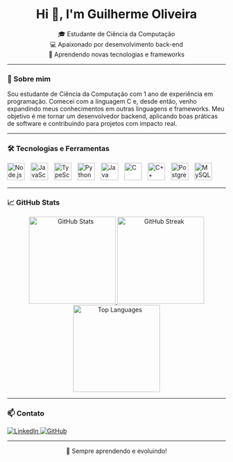 <h1 align="center">Hi 👋, I'm Guilherme Oliveira</h1>

<p align="center">
  🎓 Estudante de Ciência da Computação <br />
  💻 Apaixonado por desenvolvimento back-end <br />
  🚀 Aprendendo novas tecnologias e frameworks
</p>

---

### 🧠 Sobre mim

Sou estudante de Ciência da Computação com 1 ano de experiência em programação. Comecei com a linguagem C e, desde então, venho expandindo meus conhecimentos em outras linguagens e frameworks. Meu objetivo é me tornar um desenvolvedor backend, aplicando boas práticas de software e contribuindo para projetos com impacto real.

---

### 🛠️ Tecnologias e Ferramentas

<div align="left">
  <img src="https://cdn.jsdelivr.net/gh/devicons/devicon/icons/nodejs/nodejs-original.svg" height="40" style="margin-right:10px;" alt="Node.js" />
  <img src="https://cdn.jsdelivr.net/gh/devicons/devicon/icons/javascript/javascript-original.svg" height="40" style="margin-right:10px;" alt="JavaScript" />
  <img src="https://cdn.jsdelivr.net/gh/devicons/devicon/icons/typescript/typescript-original.svg" height="40" style="margin-right:10px;" alt="TypeScript" />
  <img src="https://cdn.jsdelivr.net/gh/devicons/devicon/icons/python/python-original.svg" height="40" style="margin-right:10px;" alt="Python" />
  <img src="https://cdn.jsdelivr.net/gh/devicons/devicon/icons/java/java-original.svg" height="40" style="margin-right:10px;" alt="Java" />
  <img src="https://cdn.jsdelivr.net/gh/devicons/devicon/icons/c/c-original.svg" height="40" style="margin-right:10px;" alt="C" />
  <img src="https://cdn.jsdelivr.net/gh/devicons/devicon/icons/cplusplus/cplusplus-original.svg" height="40" style="margin-right:10px;" alt="C++" />
  <img src="https://cdn.jsdelivr.net/gh/devicons/devicon/icons/postgresql/postgresql-original.svg" height="40" style="margin-right:10px;" alt="PostgreSQL" />
  <img src="https://cdn.jsdelivr.net/gh/devicons/devicon/icons/mysql/mysql-original.svg" height="40" style="margin-right:10px;" alt="MySQL" />
</div>


---

### 📈 GitHub Stats

<div align="center">
  <a href="https://github.com/Guilherme0321">
    <img height="200" src="https://github-readme-stats.vercel.app/api?username=Guilherme0321&show_icons=true&count_private=true&title_color=ec4899&text_color=0891b2&icon_color=3382ed&bg_color=0f172a&hide_border=true" alt="GitHub Stats" />
  </a>
  <a href="https://github.com/Guilherme0321">
    <img height="200" src="https://github-readme-streak-stats.herokuapp.com/?user=Guilherme0321&stroke=0891b2&background=0f172a&ring=ec4899&fire=ec4899&currStreakNum=0891b2&currStreakLabel=ec4899&sideNums=0891b2&sideLabels=0891b2&dates=0891b2&hide_border=true" alt="GitHub Streak" />
  </a>
  <a href="https://github.com/Guilherme0321">
    <img height="200" src="https://github-readme-stats.vercel.app/api/top-langs/?username=Guilherme0321&layout=compact&title_color=ec4899&text_color=0891b2&icon_color=3382ed&bg_color=0f172a&hide_border=true&langs_count=8&custom_title=Top Languages" alt="Top Languages" />
  </a>
</div>

---

### 📫 Contato

<div align="left">
  <a href="https://www.linkedin.com/in/guilherme-oliveira-b79171275" target="_blank">
    <img src="https://img.shields.io/badge/LinkedIn-0077B5?style=for-the-badge&logo=linkedin&logoColor=white" alt="LinkedIn" />
  </a>
  <a href="https://github.com/Guilherme0321" target="_blank">
    <img src="https://img.shields.io/badge/GitHub-000000?style=for-the-badge&logo=github&logoColor=white" alt="GitHub" />
  </a>
</div>

---

<p align="center">
  🌱 Sempre aprendendo e evoluindo!
</p>
